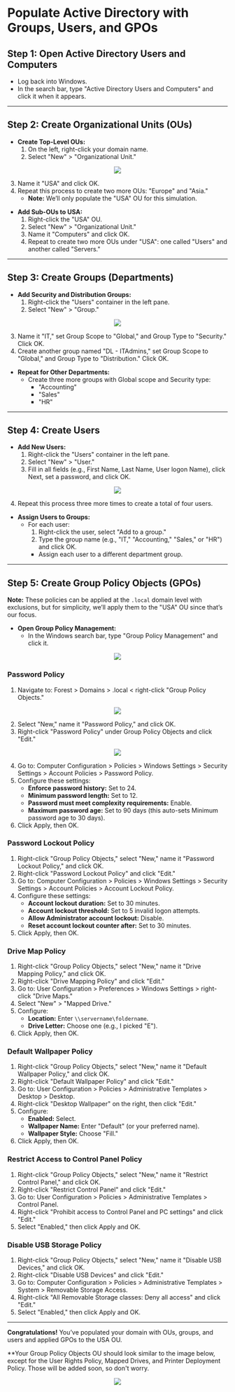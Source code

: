 # Populate Active Directory with Groups, Users, and GPOs

## Step 1: Open Active Directory Users and Computers
- Log back into Windows.
- In the search bar, type "Active Directory Users and Computers" and click it when it appears.

---

## Step 2: Create Organizational Units (OUs)
- **Create Top-Level OUs:**
  1. On the left, right-click your domain name.
  2. Select "New" > "Organizational Unit."
<p align="center">
     <img src="https://github.com/JBrunoX/Help-Desk-Lab/blob/main/images/new%20OU.png">
</p>

  3. Name it "USA" and click OK.
  4. Repeat this process to create two more OUs: "Europe" and "Asia."
     - **Note:** We’ll only populate the "USA" OU for this simulation.
- **Add Sub-OUs to USA:**
  1. Right-click the "USA" OU.
  2. Select "New" > "Organizational Unit."
  3. Name it "Computers" and click OK.
  4. Repeat to create two more OUs under "USA": one called "Users" and another called "Servers."

---

## Step 3: Create Groups (Departments)
- **Add Security and Distribution Groups:**
  1. Right-click the "Users" container in the left pane.
  2. Select "New" > "Group."
<p align="center">
     <img src="https://github.com/JBrunoX/Help-Desk-Lab/blob/main/images/new%20Group.png">
</p>
 

  3. Name it "IT," set Group Scope to "Global," and Group Type to "Security." Click OK.
  4. Create another group named "DL - ITAdmins," set Group Scope to "Global," and Group Type to "Distribution." Click OK.
- **Repeat for Other Departments:**
  - Create three more groups with Global scope and Security type:
    - "Accounting"
    - "Sales"
    - "HR"

---

## Step 4: Create Users
- **Add New Users:**
  1. Right-click the "Users" container in the left pane.
  2. Select "New" > "User."
  3. Fill in all fields (e.g., First Name, Last Name, User logon Name), click Next, set a password, and click OK.

<p align="center">
     <img src="https://github.com/JBrunoX/Help-Desk-Lab/blob/main/images/newUser.png">
</p>

  4. Repeat this process three more times to create a total of four users.
- **Assign Users to Groups:**
  - For each user:
    1. Right-click the user, select "Add to a group."
    2. Type the group name (e.g., "IT," "Accounting," "Sales," or "HR") and click OK.
    - Assign each user to a different department group.

---

## Step 5: Create Group Policy Objects (GPOs)
**Note:** These policies can be applied at the `.local` domain level with exclusions, but for simplicity, we’ll apply them to the "USA" OU since that’s our focus.

- **Open Group Policy Management:**
  - In the Windows search bar, type "Group Policy Management" and click it.
<p align="center">
     <img src="https://github.com/JBrunoX/Help-Desk-Lab/blob/main/images/openGPM.png">
</p>

### Password Policy
1. Navigate to: Forest > Domains > .local < right-click "Group Policy Objects."

<p align="center">
     <img src="https://github.com/JBrunoX/Help-Desk-Lab/blob/main/images/newGPO.png">
</p>

2. Select "New," name it "Password Policy," and click OK.
3. Right-click "Password Policy" under Group Policy Objects and click "Edit."

<p align="center">
     <img src="https://github.com/JBrunoX/Help-Desk-Lab/blob/main/images/editPolicy.png">
</p>

4. Go to: Computer Configuration > Policies > Windows Settings > Security Settings > Account Policies > Password Policy.
5. Configure these settings:
   - **Enforce password history:** Set to 24.
   - **Minimum password length:** Set to 12.
   - **Password must meet complexity requirements:** Enable.
   - **Maximum password age:** Set to 90 days (this auto-sets Minimum password age to 30 days).
6. Click Apply, then OK.

### Password Lockout Policy
1. Right-click "Group Policy Objects," select "New," name it "Password Lockout Policy," and click OK.
2. Right-click "Password Lockout Policy" and click "Edit."
3. Go to: Computer Configuration > Policies > Windows Settings > Security Settings > Account Policies > Account Lockout Policy.
4. Configure these settings:
   - **Account lockout duration:** Set to 30 minutes.
   - **Account lockout threshold:** Set to 5 invalid logon attempts.
   - **Allow Administrator account lockout:** Disable.
   - **Reset account lockout counter after:** Set to 30 minutes.
5. Click Apply, then OK.

### Drive Map Policy
1. Right-click "Group Policy Objects," select "New," name it "Drive Mapping Policy," and click OK.
2. Right-click "Drive Mapping Policy" and click "Edit."
3. Go to: User Configuration > Preferences > Windows Settings > right-click "Drive Maps."
4. Select "New" > "Mapped Drive."
5. Configure:
   - **Location:** Enter `\\servername\foldername`.
   - **Drive Letter:** Choose one (e.g., I picked "E").
6. Click Apply, then OK.

### Default Wallpaper Policy
1. Right-click "Group Policy Objects," select "New," name it "Default Wallpaper Policy," and click OK.
2. Right-click "Default Wallpaper Policy" and click "Edit."
3. Go to: User Configuration > Policies > Administrative Templates > Desktop > Desktop.
4. Right-click "Desktop Wallpaper" on the right, then click "Edit."
5. Configure:
   - **Enabled:** Select.
   - **Wallpaper Name:** Enter "Default" (or your preferred name).
   - **Wallpaper Style:** Choose "Fill."
6. Click Apply, then OK.

### Restrict Access to Control Panel Policy
1. Right-click "Group Policy Objects," select "New," name it "Restrict Control Panel," and click OK.
2. Right-click "Restrict Control Panel" and click "Edit."
3. Go to: User Configuration > Policies > Administrative Templates > Control Panel.
4. Right-click "Prohibit access to Control Panel and PC settings" and click "Edit."
5. Select "Enabled," then click Apply and OK.

### Disable USB Storage Policy
1. Right-click "Group Policy Objects," select "New," name it "Disable USB Devices," and click OK.
2. Right-click "Disable USB Devices" and click "Edit."
3. Go to: Computer Configuration > Policies > Administrative Templates > System > Removable Storage Access.
4. Right-click "All Removable Storage classes: Deny all access" and click "Edit."
5. Select "Enabled," then click Apply and OK.

---

**Congratulations!** You’ve populated your domain with OUs, groups, and users and applied GPOs to the USA OU.

**Your Group Policy Objects OU should look similar to the image below, except for the User Rights Policy, Mapped Drives, and Printer Deployment Policy. Those will be added soon, so don't worry.

<p align="center">
     <img src="https://github.com/JBrunoX/Help-Desk-Lab/blob/main/images/GPO%20creations.png">
</p>
